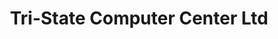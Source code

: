 ---
title: "Tri-State Computer Center Ltd"
url: /matamoras/tri-state-computer-center-ltd/
shop: computer
---